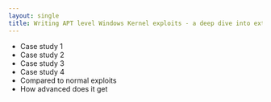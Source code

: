 ```yaml
---
layout: single
title: Writing APT level Windows Kernel exploits - a deep dive into extreme Windows Kernel exploitation
---
```


- Case study 1
- Case study 2
- Case study 3
- Case study 4
- Compared to normal exploits
- How advanced does it get
